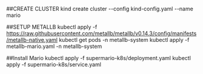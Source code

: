 ##CREATE CLUSTER
kind create cluster --config kind-config.yaml --name mario

##SETUP METALLB
kubectl apply -f https://raw.githubusercontent.com/metallb/metallb/v0.14.3/config/manifests/metallb-native.yaml
kubectl get pods -n metallb-system
kubectl apply -f metallb-mario.yaml -n metallb-system

##Install Mario
kubectl apply -f supermario-k8s/deployment.yaml
kubectl apply -f supermario-k8s/service.yaml